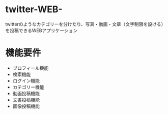 # twitter-WEB-
twitterのようなカテゴリーを分けたり、写真・動画・文章（文字制限を設ける）を投稿できるWEBアプリケーション


# 機能要件
- プロフィール機能
- 検索機能
- ログイン機能
- カテゴリー機能
- 動画投稿機能
- 文書投稿機能
- 画像投稿機能

